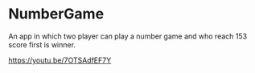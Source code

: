 # NumberGame
An app in which two player can play a number game and who reach 153 score first is winner.


https://youtu.be/7OTSAdfEF7Y
